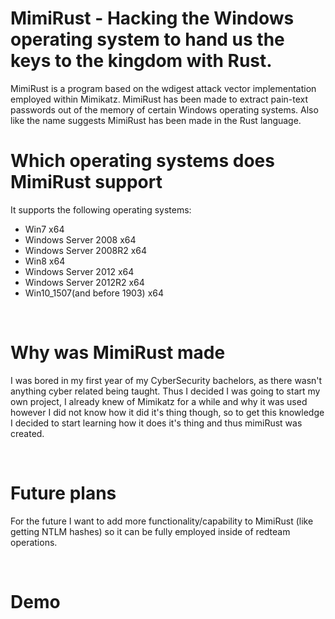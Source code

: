 # MimiRust - Hacking the Windows operating system to hand us the keys to the kingdom with Rust.
<p>MimiRust is a program based on the wdigest attack vector implementation employed within Mimikatz. MimiRust has been made to extract pain-text passwords out of the memory of certain Windows operating systems. Also like the name suggests MimiRust has been made in the Rust language.</p>
<h1>Which operating systems does MimiRust support</h1>
<p>It supports the following operating systems:</p>
<ul>
  <li>Win7 x64</li>
  <li>Windows Server 2008 x64</li>
  <li>Windows Server 2008R2 x64</li>
  <li>Win8 x64</li>
  <li>Windows Server 2012 x64</li>
  <li>Windows Server 2012R2 x64</li>
  <li>Win10_1507(and before 1903) x64</li>
</ul>
<br>
<h1>Why was MimiRust made</h1>
<p>I was bored in my first year of my CyberSecurity bachelors, as there wasn't anything cyber related being taught. Thus I decided I was going to start my own project, I already knew of Mimikatz for a while and why it was used however I did not know how it did it's thing though, so to get this knowledge I decided to start learning how it does it's thing and thus mimiRust was created.</p>
<br>
<h1>Future plans</h1>
<p>For the future I want to add more functionality/capability to MimiRust (like getting NTLM hashes) so it can be fully employed inside of redteam operations.</p>
<br>
<h1>Demo</h1>

